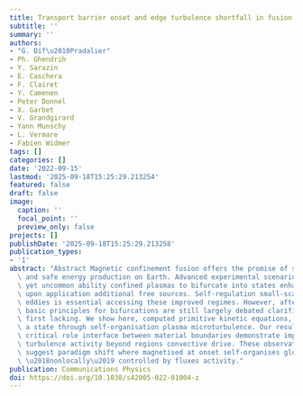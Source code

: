 ```yaml
---
title: Transport barrier onset and edge turbulence shortfall in fusion plasmas
subtitle: ''
summary: ''
authors:
- "G. Dif\u2010Pradalier"
- Ph. Ghendrih
- Y. Sarazin
- E. Caschera
- F. Clairet
- Y. Camenen
- Peter Donnel
- X. Garbet
- V. Grandgirard
- Yann Munschy
- L. Vermare
- Fabien Widmer
tags: []
categories: []
date: '2022-09-15'
lastmod: '2025-09-18T15:25:29.213254'
featured: false
draft: false
image:
  caption: ''
  focal_point: ''
  preview_only: false
projects: []
publishDate: '2025-09-18T15:25:29.213258'
publication_types:
- '1'
abstract: "Abstract Magnetic confinement fusion offers the promise of sustainable\
  \ and safe energy production on Earth. Advanced experimental scenarios exploit fascinating\
  \ yet uncommon ability confined plasmas to bifurcate into states enhanced performance\
  \ upon application additional free sources. Self-regulation small-scale turbulent\
  \ eddies is essential accessing these improved regimes. However, after several decades,\
  \ basic principles for bifurcations are still largely debated clarifications from\
  \ first lacking. We show here, computed primitive kinetic equations, establishment\
  \ a state through self-organisation plasma microturbulence. Our results highlight\
  \ critical role interface between material boundaries demonstrate importance propagation\
  \ turbulence activity beyond regions convective drive. These observations strongly\
  \ suggest paradigm shift where magnetised at onset self-organises globally state,\
  \ \u2018nonlocally\u2019 controlled by fluxes activity."
publication: Communications Physics
doi: https://doi.org/10.1038/s42005-022-01004-z
---
```


